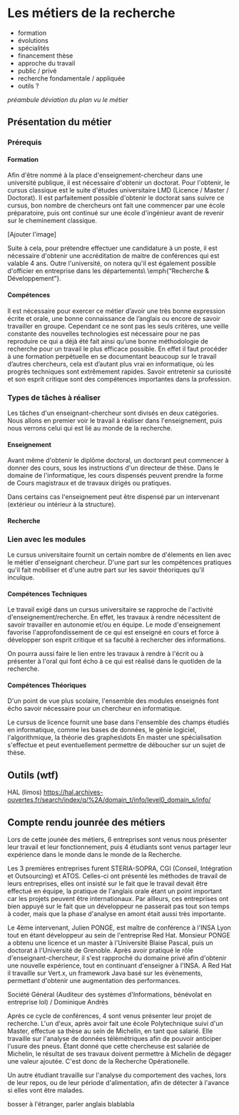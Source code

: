 <!-- Dans le cadre du module de pré-professionalisation, vous réaliserez un rapport, par groupe de 4 et d'une quinzaine de pages, traitant d'un métier lié à l'informatique.
Vous présenterez le métier, le type de tâches à réaliser et les compétences requises. Vous pourrez en outre faire le lien avec les modules enseignés dans votre licence le cas échéant.

Dans une deuxième partie, vous présenterez un outils particulier lié au métier présenté dans la première partie. Vous décrirez l'outil, ses fonctionnalités, en le comparant à d'autres outils concurrents.

Enfin, dans une troisième partie, vous ferez un bref résumé de la journée des métiers, qui aura lieu le vendredi 12 janvier 2018.

Ce rapport sera à rendre au format PDF pour la fin de la semaine 3 (soit le 21 janvier). -->

# Les métiers de la recherche

- formation
- évolutions
- spécialités
- financement thèse
- approche du travail
- public / privé
- recherche fondamentale / appliquée 
- outils ?

*préambule déviation du plan vu le métier*

## Présentation du métier

<!-- Pédagogie, esprit critique, curiosité, expression écrite orale, anglais, adaptation - Doctorat etc. -->

### Prérequis

#### Formation

Afin d'être nommé à la place d'enseignement-chercheur dans une université publique, il est nécessaire d'obtenir un doctorat. Pour l'obtenir, le cursus classique est le suite d'études universitaire LMD (Licence / Master / Doctorat). Il est parfaitement possible d'obtenir le doctorat sans suivre ce cursus, bon nombre de chercheurs ont fait une commencer par une école préparatoire, puis ont continué sur une école d'ingénieur avant de revenir sur le cheminement classique.


[Ajouter l'image]

Suite à cela, pour prétendre effectuer une candidature à un poste, il est nécessaire d'obtenir une accréditation de maitre de conférences qui est valable 4 ans.
Outre l'université, on notera qu'il est également possible d'officier en entreprise dans les départements\ \emph{“Recherche \& Développement”}.

#### Compétences

Il est nécessaire pour exercer ce métier d’avoir une très bonne expression écrite et orale, une bonne connaissance de l’anglais ou encore de savoir travailler en groupe. Cependant ce ne sont pas les seuls critères, une veille constante des nouvelles technologies est nécessaire pour ne pas reproduire ce qui a déjà été fait ainsi qu’une bonne méthodologie de recherche pour un travail le plus efficace possible. En effet il faut procéder à une formation perpétuelle en se documentant beaucoup sur le travail d’autres chercheurs, cela est d’autant plus vrai en informatique, où les progrès techniques sont extrêmement rapides.
Savoir entretenir sa curiosité et son esprit critique sont des compétences importantes dans la profession.


### Types de tâches à réaliser

<!-- Cours, publications, documentation, encadrement -->
Les tâches d'un enseignant-chercheur sont divisés en deux catégories. Nous allons en premier voir le travail à réaliser dans l'enseignement, puis nous verrons celui qui est lié au monde de la recherche.

#### Enseignement

Avant même d'obtenir le diplôme doctoral, un doctorant peut commencer à donner des cours, sous les instructions d'un directeur de thèse.
Dans le domaine de l'informatique, les cours dispensés peuvent prendre la forme de Cours magistraux et de travaux dirigés ou pratiques. 


Dans certains cas l'enseignement peut être dispensé par un intervenant (extérieur ou intérieur à la structure).



#### Recherche


### Lien avec les modules

Le cursus universitaire fournit un certain nombre de d'élements en lien avec le métier d'enseignant chercheur. D'une part sur les compétences pratiques qu'il fait mobiliser et d'une autre part sur les savoir théoriques qu'il inculque.

<!-- savoir travailler en autonomie -> Les TP, bosser chez soi. Publications -> rapport à rendre, bases théoriques indispensables -> algorithmique, théorie des graphes, mathématiques etc. -->

#### Compétences Techniques

Le travail exigé dans un cursus universitaire se rapproche de l'activité d'enseignement/recherche. En effet, les travaux à rendre nécessitent de savoir travailler en autonomie et/ou en équipe.
Le mode d'enseignement favorise l'approfondissement de ce qui est enseigné en cours et force à développer son esprit critique et sa faculté à rechercher des informations.

On pourra aussi faire le lien entre les travaux à rendre à l'écrit ou à présenter à l'oral qui font écho à ce qui est réalisé dans le quotiden de la recherche.

#### Compétences Théoriques

D'un point de vue plus scolaire, l'ensemble des modules enseignés font écho savoir nécessaire pour un chercheur en informatique.

Le cursus de licence fournit une base dans l'ensemble des champs étudiés en informatique, comme les bases de données, le génie logiciel, l'algorithmique, la théorie des graphes\dots
En master une spécialisation s'effectue et peut eventuellement permettre de déboucher sur un sujet de thèse.



## Outils (wtf)

<!-- Revues scientifiques, ressources en ligne, suivant discipline (logiciel de calucl), IDE, papier/crayon, supercalculateur -->
HAL (limos)
https://hal.archives-ouvertes.fr/search/index/q/%2A/domain_t/info/level0_domain_s/info/

## Compte rendu jounrée des métiers

Lors de cette jounée des métiers, 6 entreprises sont venus nous présenter leur travail et leur fonctionnement, puis 4 étudiants sont venus partager leur expérience dans le monde dans le monde de la Recherche.

Les 3 premières entreprises furent STERIA-SOPRA, CGI (Conseil, Intégration et Outsourcing) et ATOS. Celles-ci ont présenté les méthodes de travail de leurs entreprises, elles ont insisté sur le fait que le travail devait être effectué en équipe, la pratique de l'anglais orale étant un point important car les projets peuvent être internationaux. Par ailleurs, ces entreprises ont bien appuyé sur le fait que un développeur ne passerait pas tout son temps à coder, mais que la phase d'analyse en amont était aussi très importante.

Le 4ème intervenant, Julien PONGE, est maître de conférence à l'INSA Lyon tout en étant développeur au sein de l'entreprise Red Hat. Monsieur PONGE a obtenu une licence et un master à l'Université Blaise Pascal, puis un doctorat à l'Université de Grenoble. Après avoir pratiqué le rôle d'enseignant-chercheur, il s'est rapproché du domaine privé afin d'obtenir une nouvelle expérience, tout en continuant d'enseigner à l'INSA. A Red Hat il travaille sur Vert.x, un framework Java basé sur les évènements, permettant d'obtenir une augmentation des performances.

Société Général (Auditeur des systèmes d'Informations, bénévolat en entreprise lol) / Dominique Andrès

Après ce cycle de conférences, 4 sont venus présenter leur projet de recherche.
L'un d'eux, après avoir fait une école Polytechnique suivi d'un Master, effectue sa thèse au sein de Michelin, en tant que salarié. Elle travaille sur l'analyse de données télémétriques afin de pouvoir anticiper l'usure des pneus. Étant donné que cette chercheuse est salariée de Michelin, le résultat de ses travaux doivent permettre à Michelin de dégager une valeur ajoutée. C'est donc de la Recherche Opérationelle.

Un autre étudiant travaille sur l'analyse du comportement des vaches, lors de leur repos, ou de leur période d'alimentation, afin de détecter à l'avance si elles vont être malades.

bosser à l'étranger, parler anglais blablabla
